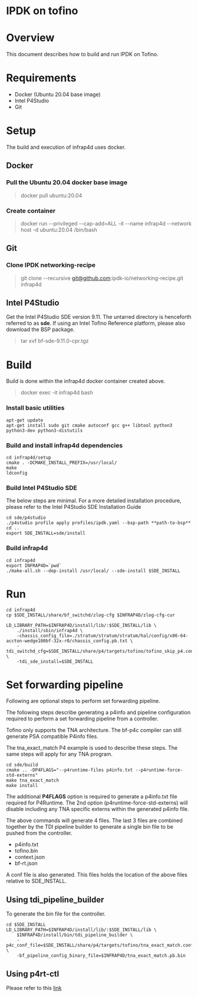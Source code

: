 IPDK on tofino
===============

# Overview
This document describes how to build and run IPDK on Tofino.

# Requirements
- Docker (Ubuntu 20.04 base image)
- Intel P4Studio
- Git

# Setup
The build and execution of infrap4d uses docker.

## Docker

### Pull the Ubuntu 20.04 docker base image
> docker pull ubuntu:20.04

### Create container
> docker run --privileged --cap-add=ALL -it --name infrap4d --network host -d ubuntu:20.04 /bin/bash

## Git

### Clone IPDK networking-recipe
> git clone --recursive git@github.com:ipdk-io/networking-recipe.git infrap4d

## Intel P4Studio
Get the Intel P4Studio SDE version 9.11. The untarred directory is henceforth referred to as **sde**. If using an Intel Tofino Reference platform, please also download the BSP package.

> tar xvf bf-sde-9.11.0-cpr.tgz

# Build
Build is done within the infrap4d docker container created above.

> docker exec -it infrap4d bash

### Install basic utilities
```
apt-get update
apt-get install sudo git cmake autoconf gcc g++ libtool python3 python3-dev python3-distutils
```

### Build and install infrap4d dependencies
```
cd infrap4d/setup
cmake . -DCMAKE_INSTALL_PREFIX=/usr/local/
make
ldconfig
```

### Build Intel P4Studio SDE
The below steps are minimal. For a more detailed installation procedure, please refer to the Intel P4Studio SDE Installation Guide
```
cd sde/p4studio
./p4studio profile apply profiles/ipdk.yaml --bsp-path **path-to-bsp**
cd ..
export SDE_INSTALL=sde/install
```

### Build infrap4d
```
cd infrap4d
export INFRAP4D=`pwd`
./make-all.sh --dep-install /usr/local/ --sde-install $SDE_INSTALL
```

# Run
```
cd infrap4d
cp $SDE_INSTALL/share/bf_switchd/zlog-cfg $INFRAP4D/zlog-cfg-cur

LD_LIBRARY_PATH=$INFRAP4D/install/lib/:$SDE_INSTALL/lib \
    ./install/sbin/infrap4d \
    -chassis_config_file=./stratum/stratum/stratum/hal/config/x86-64-accton-wedge100bf-32x-r0/chassis_config.pb.txt \
    -tdi_switchd_cfg=$SDE_INSTALL/share/p4/targets/tofino/tofino_skip_p4.conf \
    -tdi_sde_install=$SDE_INSTALL
```

# Set forwarding pipeline
Following are optional steps to perform set forwarding pipeline.

The following steps describe generating a p4info and pipeline configuration required to perform a set forwarding pipeline from a controller.

Tofino only supports the TNA architecture. The bf-p4c compiler can still generate PSA compatible P4info files.

The tna_exact_match P4 example is used to describe these steps. The same steps will apply for any TNA program.
```
cd sde/build
cmake .. -DP4FLAGS="--p4runtime-files p4info.txt --p4runtime-force-std-externs"
make tna_exact_match
make install
```
The additional **P4FLAGS** option is required to generate a p4info.txt file required for P4Runtime. The 2nd option (p4runtime-force-std-externs) will disable including any TNA specific externs within the generated p4info file.

The above commands will generate 4 files. The last 3 files are combined together by the TDI pipeline builder to generate a single bin file to be pushed from the controller.
 - p4info.txt
 - tofino.bin
 - context.json
 - bf-rt.json

A conf file is also generated. This files holds the location of the above files relative to SDE_INSTALL.

## Using tdi_pipeline_builder
To generate the bin file for the controller.
```
cd $SDE_INSTALL
LD_LIBRARY_PATH=$INFRAP4D/install/lib/:$SDE_INSTALL/lib \
    $INFRAP4D/install/bin/tdi_pipeline_builder \
    -p4c_conf_file=$SDE_INSTALL/share/p4/targets/tofino/tna_exact_match.conf \
    -bf_pipeline_config_binary_file=$INFRAP4D/tna_exact_match.pb.bin
```

## Using p4rt-ctl
Please refer to this [link](https://github.com/ipdk-io/networking-recipe/blob/main/docs/executables.rst#p4rt-ctl-executable)

